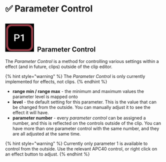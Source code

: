 # ✅ Parameter Control

## <img src="../../.gitbook/assets/image (1).png" alt="" data-size="line">  Parameter Control&#x20;

The _Parameter Control_ is a method for controlling various settings within a effect (and in future, clips) outside of the clip editor.&#x20;

{% hint style="warning" %}
The _Parameter Control_ is only currently implemented for effects, not clips.&#x20;
{% endhint %}

* **range min / range max** - the minimum and maximum values the parameter level is mapped onto
* **level** - the default setting for this parameter. This is the value that can be changed from the outside. You can manually adjust it to see the effect it will have.&#x20;
* **parameter number** - every _parameter control_ can be assigned a number, and this is reflected on the controls outside of the clip. You can have more than one parameter control with the same number, and they are all adjusted at the same time.&#x20;

{% hint style="warning" %}
Currently only parameter 1 is available to control from the outside. Use the relevant APC40 control, or right click on an effect button to adjust.&#x20;
{% endhint %}
